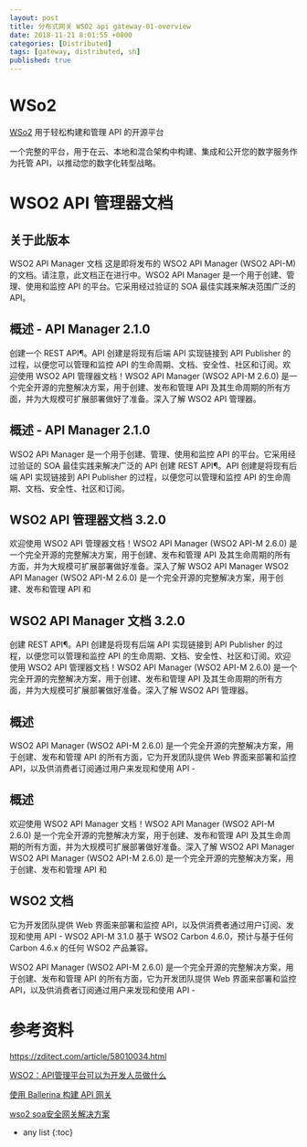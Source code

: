 ```yaml
---
layout: post
title: 分布式网关 WSO2 api gateway-01-overview
date: 2018-11-21 8:01:55 +0800
categories: [Distributed]
tags: [gateway, distributed, sh]
published: true
---
```


# WSo2

[WSo2](https://wso2.com/api-manager/)  用于轻松构建和管理 API 的开源平台

一个完整的平台，用于在云、本地和混合架构中构建、集成和公开您的数字服务作为托管 API，以推动您的数字化转型战略。

# WSO2 API 管理器文档

## 关于此版本

WSO2 API Manager 文档 这是即将发布的 WSO2 API Manager (WSO2 API-M) 的文档。请注意，此文档正在进行中。WSO2 API Manager 是一个用于创建、管理、使用和监控 API 的平台。它采用经过验证的 SOA 最佳实践来解决范围广泛的 API。

## 概述 - API Manager 2.1.0

创建一个 REST API¶。API 创建是将现有后端 API 实现链接到 API Publisher 的过程，以便您可以管理和监控 API 的生命周期、文档、安全性、社区和订阅。欢迎使用 WSO2 API 管理器文档！WSO2 API Manager (WSO2 API-M 2.6.0) 是一个完全开源的完整解决方案，用于创建、发布和管理 API 及其生命周期的所有方面，并为大规模可扩展部署做好了准备。深入了解 WSO2 API 管理器。

## 概述 - API Manager 2.1.0

WSO2 API Manager 是一个用于创建、管理、使用和监控 API 的平台。它采用经过验证的 SOA 最佳实践来解决广泛的 API 创建 REST API¶。API 创建是将现有后端 API 实现链接到 API Publisher 的过程，以便您可以管理和监控 API 的生命周期、文档、安全性、社区和订阅。

## WSO2 API 管理器文档 3.2.0

欢迎使用 WSO2 API 管理器文档！WSO2 API Manager (WSO2 API-M 2.6.0) 是一个完全开源的完整解决方案，用于创建、发布和管理 API 及其生命周期的所有方面，并为大规模可扩展部署做好准备。深入了解 WSO2 API Manager WSO2 API Manager (WSO2 API-M 2.6.0) 是一个完全开源的完整解决方案，用于创建、发布和管理 API 和

## WSO2 API Manager 文档 3.2.0

创建 REST API¶。API 创建是将现有后端 API 实现链接到 API Publisher 的过程，以便您可以管理和监控 API 的生命周期、文档、安全性、社区和订阅。欢迎使用 WSO2 API 管理器文档！WSO2 API Manager (WSO2 API-M 2.6.0) 是一个完全开源的完整解决方案，用于创建、发布和管理 API 及其生命周期的所有方面，并为大规模可扩展部署做好准备。深入了解 WSO2 API 管理器。

## 概述

WSO2 API Manager (WSO2 API-M 2.6.0) 是一个完全开源的完整解决方案，用于创建、发布和管理 API 的所有方面，它为开发团队提供 Web 界面来部署和监控 API，以及供消费者订阅通过用户来发现和使用 API -

## 概述

欢迎使用 WSO2 API Manager 文档！WSO2 API Manager (WSO2 API-M 2.6.0) 是一个完全开源的完整解决方案，用于创建、发布和管理 API 及其生命周期的所有方面，并为大规模可扩展部署做好准备。深入了解 WSO2 API Manager WSO2 API Manager (WSO2 API-M 2.6.0) 是一个完全开源的完整解决方案，用于创建、发布和管理 API 和

## WSO2 文档

它为开发团队提供 Web 界面来部署和监控 API，以及供消费者通过用户订阅、发现和使用 API - WSO2 API-M 3.1.0 基于 WSO2 Carbon 4.6.0，预计与基于任何 Carbon 4.6.x 的任何 WSO2 产品兼容。

WSO2 API Manager (WSO2 API-M 2.6.0) 是一个完全开源的完整解决方案，用于创建、发布和管理 API 的所有方面，它为开发团队提供 Web 界面来部署和监控 API，以及供消费者订阅通过用户来发现和使用 API -

# 参考资料

https://zditect.com/article/58010034.html

[WSO2：API管理平台可以为开发人员做什么](https://searchcloudcomputing.techtarget.com.cn/5-27283/)

[使用 Ballerina 构建 API 网关](https://www.infoq.cn/article/ballerina-api-gateway)

[wso2 soa安全网关解决方案](https://www.javaroad.cn/questions/323439)

* any list
{:toc}